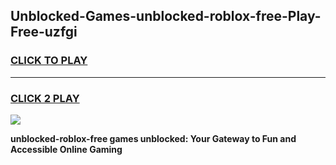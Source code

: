 
## Unblocked-Games-unblocked-roblox-free-Play-Free-uzfgi
<h3>
<a href="https://premium76.site?title=unblocked-roblox-free&ref=24M">CLICK TO PLAY</a></h3>
<hr>

<h3>
<a href="https://premium76.site?title=unblocked-roblox-free&ref=24M">CLICK 2 PLAY</a>
  
</h3>

<a href="https://premium76.site?title=unblocked-roblox-free&ref=24M"><img src="https://clearcache.store/games.png"></a>


**unblocked-roblox-free games unblocked: Your Gateway to Fun and Accessible Online Gaming**
